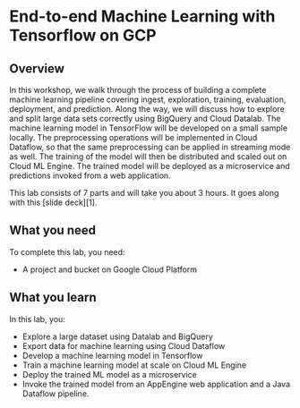 # End-to-end Machine Learning with Tensorflow on GCP

## Overview

In this workshop, we walk through the process of building a complete machine learning pipeline covering ingest, exploration, training, evaluation, deployment, and prediction. Along the way, we will discuss how to explore and split large data sets correctly using BigQuery and Cloud Datalab. The machine learning model in TensorFlow will be developed on a small sample locally. The preprocessing operations will be implemented in Cloud Dataflow, so that the same preprocessing can be applied in streaming mode as well. The training of the model will then be distributed and scaled out on Cloud ML Engine. The trained model will be deployed as a microservice and predictions invoked from a web application.

This lab consists of 7 parts and will take you about 3 hours. It goes along with this [slide deck][1].

## **What you need**

To complete this lab, you need:

* A project and bucket on Google Cloud Platform

## **What you learn**

In this lab, you:

* Explore a large dataset using Datalab and BigQuery
* Export data for machine learning using Cloud Dataflow
* Develop a machine learning model in Tensorflow
* Train a machine learning model at scale on Cloud ML Engine
* Deploy the trained ML model as a microservice
* Invoke the trained model from an AppEngine web application and a Java Dataflow pipeline.



